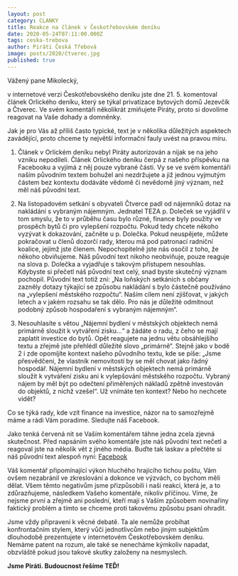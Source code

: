 ```yaml
---
layout: post
category: CLANKY
title: Reakce na článek v Českotřebovském deníku
date: 2020-05-24T07:11:00.000Z
tags: ceska-trebova
author: Piráti Česká Třebová
image: posts/2020/čtverec.jpg
published: true
---
```


Vážený pane Mikolecký,

v internetové verzi Českotřebovského deníku jste dne 21. 5. komentoval článek Orlického
deníku, který se týkal privatizace bytových domů Jezevčík a Čtverec. Ve svém komentáři
několikrát zmiňujete Piráty, proto si dovolíme reagovat na Vaše dohady a domněnky.

Jak je pro Vás až příliš často typické, text je v několika důležitých aspektech zavádějící,
proto chceme ty největší informační fauly uvést na pravou míru.

1. Článek v Orlickém deníku nebyl Piráty autorizován a nijak se na jeho vzniku nepodíleli.
 Článek Orlického deníku čerpá z našeho příspěvku na Facebooku a vyjímá z něj pouze vybrané
 části. Vy se ve svém komentáři naším původním textem bohužel ani nezdržujete a již
 jednou vyjmutým částem bez kontextu dodáváte vědomě či nevědomě jiný význam, než měl
 náš původní text.

2. Na listopadovém setkání s obyvateli Čtverce padl od nájemníků dotaz na nakládání s
vybraným nájemným. Jednatel TEZA p. Doleček se vyjádřil v tom smyslu, že to v průběhu času bylo
různé, finance byly použity ve prospěch bytů či pro vylepšení rozpočtu.
Pokud tedy chcete někoho vyzývat k dokazování, začněte u p. Dolečka. Pokud neuspějete,
můžete pokračovat u členů dozorčí rady, kterou má pod patronací radniční koalice, jejímž jste členem.
Nepochopitelně jste nás osočil z toho, že někoho obviňujeme. Náš původní text nikoho
neobviňuje, pouze reaguje na slova p. Dolečka a vyjadřuje s takovým přístupem nesouhlas.
Kdybyste si přečetl náš původní text celý, snad byste skutečný význam pochopil. Původní text
totiž zní: „Na loňských setkáních s občany zazněly dotazy týkající se způsobu nakládání s
bylo částečně používáno na „vylepšení městského rozpočtu“. Naším cílem není zjišťovat, v jakých
letech a v jakém rozsahu se tak dělo. Pro nás je důležité odmítnout podobný způsob hospodaření
s vybraným nájemným“.

3. Nesouhlasíte s větou „Nájemní bydlení v městských objektech nemá primárně sloužit k vytváření
 zisku…“ a žádáte o radu, z čeho se mají zaplatit investice do bytů. Opět reagujete na jednu větu
 obsáhlejšího textu a zřejmě jste přehlédl důležité slovo „primárně“. Stejně jako v bodě 2 i zde
 opomíjíte kontext našeho původního textu, kde se píše: „Jsme přesvědčeni, že vlastník nemovitostí
 by se měl chovat jako řádný hospodář. Nájemní bydlení v městských objektech nemá primárně
 sloužit k vytváření zisku ani k vylepšování městského rozpočtu. Vybraný nájem by měl být po
 odečtení přiměřených nákladů zpětně investován do objektů, z nichž vzešel“. Už vnímáte ten kontext?
 Nebo ho nechcete vidět?

Co se týká rady, kde vzít finance na investice, názor na to samozřejmě máme a rádi Vám poradíme.
Sledujte náš Facebook.

Jako tenká červená nit se Vaším komentářem táhne jedna zcela zjevná skutečnost. Před napsáním
svého komentáře jste náš původní text nečetl a reagoval jste na několik vět z jiného média.
Buďte tak laskav a přečtěte si náš původní text alespoň nyní:
[Facebook](https://www.facebook.com/605344673146669/posts/1143698922644572/)

Váš komentář připomínající výkon hluchého hrajícího tichou poštu, Vám ovšem nezabránil ve zkreslování
a dokonce ve výzvách, co bychom měli dělat. Všem těmto negativům jsme přizpůsobili i naši reakci, která je,
a to zdůrazňujeme, následkem Vašeho komentáře, nikoliv příčinou. Víme, že nejsme první a zřejmě ani
poslední, kteří mají s Vaším způsobem novinařiny faktický problém a tímto se chceme proti
takovému způsobu psaní ohradit.

Jsme vždy připraveni k věcné debatě. Ta ale nemůže probíhat konfrontačním stylem, který vůči
jednotlivcům nebo jiným subjektům dlouhodobě prezentujete v internetovém Českotřebovském deníku.
Nemáme patent na rozum, ale také se nenecháme kýmkoliv napadat, obzvláště pokud jsou takové skutky
založeny na nesmyslech.

**Jsme Piráti. Budoucnost řešíme TEĎ!**
